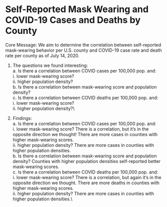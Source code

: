 # Self-Reported Mask Wearing and COVID-19 Cases and Deaths by County

Core Message: We aim to determine the correlation between self-reported mask-wearing behavior per U.S. county and COVID-19 case rate and death rate per county as of July 14, 2020.

1.	The questions we found interesting:\
  a.	Is there a correlation between COVID cases per 100,000 pop. and:\
    i.	lower mask-wearing score?\
    ii.	higher population density?\
  b.	Is there a correlation between mask-wearing score and population density?\
  c.	Is there a correlation between COVID deaths per 100,000 pop. and:\
    i.	lower mask-wearing score?\
    ii.	higher population density?\\

2.	Findings:\
  a.	Is there a correlation between COVID cases per 100,000 pop. and:\
    i.	lower mask-wearing score? There is a correlation, but it’s in the opposite direction we thought! There are more cases in counties with higher mask-wearing scores.\
    ii.	higher population density? There are more cases in counties with higher population densities.\
  b.	Is there a correlation between mask-wearing score and population density? Counties with higher population densities self-reported better mask-wearing scores.\
  c.	Is there a correlation between COVID deaths per 100,000 pop. and:\
    i.	lower mask-wearing score? There is a correlation, but again it’s in the opposite direction we thought. There are more deaths in counties with higher mask-wearing scores.\
    ii.	higher population density? There are more cases in counties with higher population densities.\
